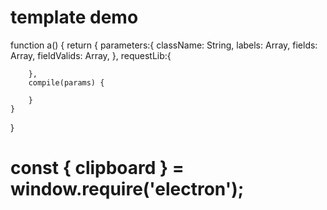 # template demo
function a() {
    return {
        parameters:{
            className: String,
            labels: Array,
            fields: Array,
            fieldValids: Array,
        },
        requestLib:{

        },
        compile(params) {

        }
    }
}


# const { clipboard } = window.require('electron');
